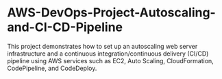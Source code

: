 # AWS-DevOps-Project-Autoscaling-and-CI-CD-Pipeline
This project demonstrates how to set up an autoscaling web server infrastructure and a continuous integration/continuous delivery (CI/CD) pipeline using AWS services such as EC2, Auto Scaling, CloudFormation, CodePipeline, and CodeDeploy. 
